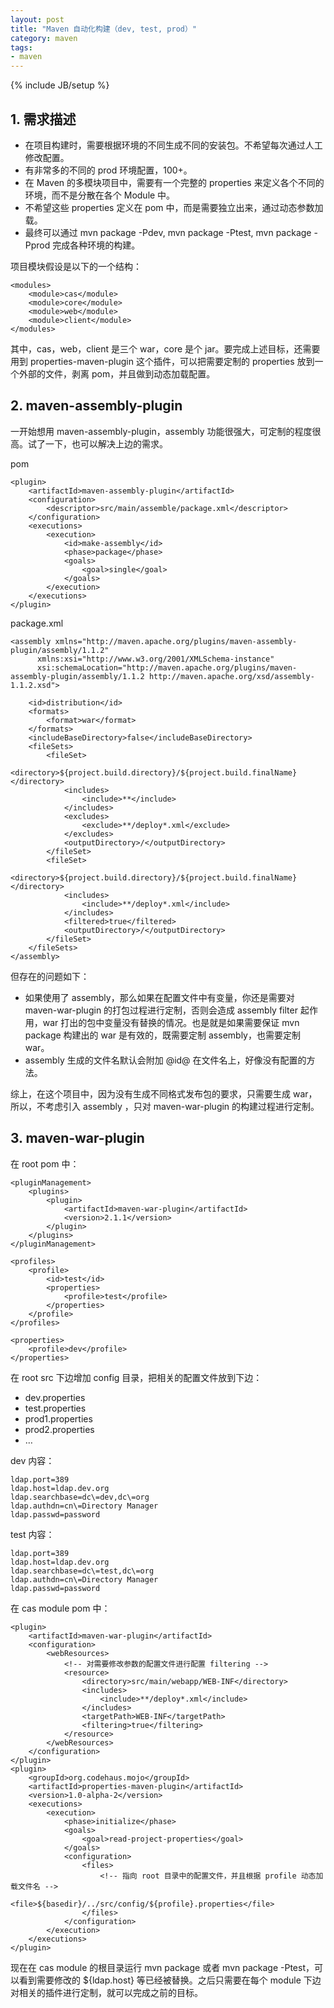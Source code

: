 ```yaml
---
layout: post
title: "Maven 自动化构建（dev, test, prod）"
category: maven
tags: 
- maven
---
```

{% include JB/setup %}


## 1. 需求描述

* 在项目构建时，需要根据环境的不同生成不同的安装包。不希望每次通过人工修改配置。
* 有非常多的不同的 prod 环境配置，100+。
* 在 Maven 的多模块项目中，需要有一个完整的 properties 来定义各个不同的环境，而不是分散在各个 Module 中。
* 不希望这些 properties 定义在 pom 中，而是需要独立出来，通过动态参数加载。
* 最终可以通过 mvn package -Pdev, mvn package -Ptest, mvn package -Pprod 完成各种环境的构建。

项目模块假设是以下的一个结构：

	<modules>
        <module>cas</module>
        <module>core</module>
        <module>web</module>
        <module>client</module>
    </modules>

其中，cas，web，client 是三个 war，core 是个 jar。要完成上述目标，还需要用到 properties-maven-plugin 这个插件，可以把需要定制的 properties 放到一个外部的文件，剥离 pom，并且做到动态加载配置。


## 2. maven-assembly-plugin

一开始想用 maven-assembly-plugin，assembly 功能很强大，可定制的程度很高。试了一下，也可以解决上边的需求。

pom

	<plugin>
	    <artifactId>maven-assembly-plugin</artifactId>
	    <configuration>
	        <descriptor>src/main/assemble/package.xml</descriptor>
	    </configuration>
	    <executions>
	        <execution>
	            <id>make-assembly</id>
	            <phase>package</phase>
	            <goals>
	                <goal>single</goal>
	            </goals>
	        </execution>
	    </executions>
	</plugin>

package.xml

	<assembly xmlns="http://maven.apache.org/plugins/maven-assembly-plugin/assembly/1.1.2"
          xmlns:xsi="http://www.w3.org/2001/XMLSchema-instance"
          xsi:schemaLocation="http://maven.apache.org/plugins/maven-assembly-plugin/assembly/1.1.2 http://maven.apache.org/xsd/assembly-1.1.2.xsd">

	    <id>distribution</id>
	    <formats>
	        <format>war</format>
	    </formats>
	    <includeBaseDirectory>false</includeBaseDirectory>
	    <fileSets>
	        <fileSet>
	            <directory>${project.build.directory}/${project.build.finalName}</directory>
	            <includes>
	                <include>**</include>
	            </includes>
	            <excludes>
	                <exclude>**/deploy*.xml</exclude>
	            </excludes>
	            <outputDirectory>/</outputDirectory>
	        </fileSet>
	        <fileSet>
	            <directory>${project.build.directory}/${project.build.finalName}</directory>
	            <includes>
	                <include>**/deploy*.xml</include>
	            </includes>
	            <filtered>true</filtered>
	            <outputDirectory>/</outputDirectory>
	        </fileSet>
	    </fileSets>
	</assembly>

但存在的问题如下：

* 如果使用了 assembly，那么如果在配置文件中有变量，你还是需要对 maven-war-plugin 的打包过程进行定制，否则会造成 assembly filter 起作用，war 打出的包中变量没有替换的情况。也是就是如果需要保证 mvn package 构建出的 war 是有效的，既需要定制 assembly，也需要定制 war。
* assembly 生成的文件名默认会附加 @id@ 在文件名上，好像没有配置的方法。

综上，在这个项目中，因为没有生成不同格式发布包的要求，只需要生成 war，所以，不考虑引入 assembly ，只对 maven-war-plugin 的构建过程进行定制。 


## 3. maven-war-plugin

在 root pom 中：

	<pluginManagement>
        <plugins>
            <plugin>
                <artifactId>maven-war-plugin</artifactId>
                <version>2.1.1</version>
            </plugin>
        </plugins>
    </pluginManagement>
    
    <profiles>
        <profile>
            <id>test</id>
            <properties>
                <profile>test</profile>
            </properties>
        </profile>
    </profiles>
    
    <properties>
    	<profile>dev</profile>
    </properties>
    
在 root src 下边增加 config 目录，把相关的配置文件放到下边：

* dev.properties
* test.properties
* prod1.properties
* prod2.properties
* …  

dev 内容：

	ldap.port=389
	ldap.host=ldap.dev.org
	ldap.searchbase=dc\=dev,dc\=org
	ldap.authdn=cn\=Directory Manager
	ldap.passwd=password
	
test 内容：

	ldap.port=389
	ldap.host=ldap.dev.org
	ldap.searchbase=dc\=test,dc\=org
	ldap.authdn=cn\=Directory Manager
	ldap.passwd=password	
	
在 cas module pom 中：

	<plugin>
        <artifactId>maven-war-plugin</artifactId>
        <configuration>
            <webResources>
            	<!-- 对需要修改参数的配置文件进行配置 filtering -->
                <resource>
                    <directory>src/main/webapp/WEB-INF</directory>
                    <includes>
                        <include>**/deploy*.xml</include>
                    </includes>
                    <targetPath>WEB-INF</targetPath>
                    <filtering>true</filtering>
                </resource>
            </webResources>
        </configuration>
    </plugin>
    <plugin>
        <groupId>org.codehaus.mojo</groupId>
        <artifactId>properties-maven-plugin</artifactId>
        <version>1.0-alpha-2</version>
        <executions>
            <execution>
                <phase>initialize</phase>
                <goals>
                    <goal>read-project-properties</goal>
                </goals>
                <configuration>
                    <files>
                    	<!-- 指向 root 目录中的配置文件，并且根据 profile 动态加载文件名 -->                    
                        <file>${basedir}/../src/config/${profile}.properties</file>
                    </files>
                </configuration>
            </execution>
        </executions>
    </plugin>
    
现在在 cas module 的根目录运行 mvn package 或者 mvn package -Ptest，可以看到需要修改的 ${ldap.host} 等已经被替换。之后只需要在每个 module 下边对相关的插件进行定制，就可以完成之前的目标。    

	


